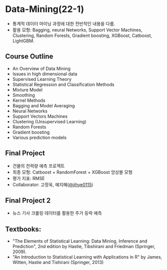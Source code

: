 # Data-Mining(22-1) 

- 통계적 데이터 마이닝 과정에 대한 전반적인 내용을 다룸. 
- 활용 모형: Bagging, neural Networks, Support Vector Machines, Clustering, Random Forests, Gradient boosting, XGBoost, Catboost, LightGBM.

## Course Outline
* An Overview of Data Mining
* Issues in high dimensional data
* Supervised Learning Theory
* Statistical Regression and Classification Methods
* Mixture Model
* Smoothing
* Kernel Methods
* Bagging and Model Averaging
* Neural Networks
* Support Vectors Machines
* Clustering (Unsupervised Learning)
* Random Forests
* Gradient boosting
* Various prediction models

## Final Project 
* 건물의 전력량 예측 프로젝트
* 최종 모형: Catboost + RandomForest + XGBoost 앙상블 모형
* 평가 지표: RMSE 
* Collaborator: 고정욱, 예지혜([@jihye0115](https://github.com/jihye0115))

## Final Project 2
* 뉴스 기사 크롤링 데이터를 활용한 주가 등락 예측 

## Textbooks:
* "The Elements of Statistical Learning: Data Mining, Inference and Prediction", 2nd edition by Hastie, Tibshirani and Friedman (Springer, 2009).
* "An Introduction to Statistical Learning with Applications in R" by James, Witten, Hastie and Tishirani (Springer, 2013)
